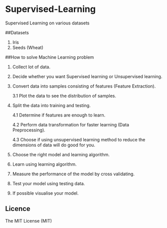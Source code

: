 # Supervised-Learning
Supervised Learning on various datasets

##Datasets
1. Iris
2. Seeds (Wheat)

##How to solve Machine Learning problem

1. Collect lot of data.
2. Decide whether you want Supervised learning or Unsupervised learning.
3. Convert data into samples consisting of features (Feature Extraction).

	3.1 Plot the data to see the distribution of samples.
4. Split the data into training and testing.

	4.1 Determine if features are enough to learn.
	
	4.2 Perform data transformation for faster learning (Data Preprocessing).
	
	4.3 Choose if using unsupervised learning method to reduce the dimensions of data will do good for you.
5. Choose the right model and learning algorithm.
6. Learn using learning algorithm.
7. Measure the performance of the model by cross validating.
8. Test your model using testing data.
9. If possible visualise your model.

## Licence
The MIT License (MIT)

